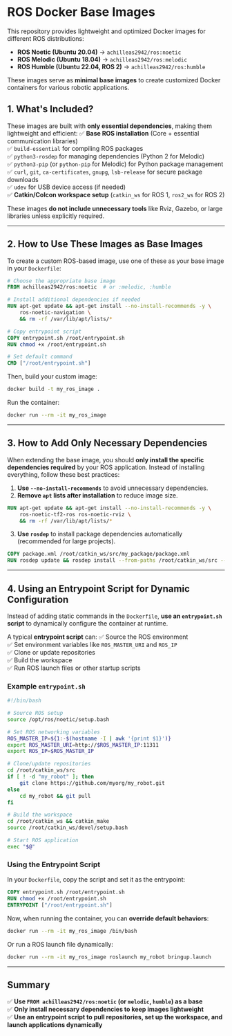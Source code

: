 # ROS Docker Base Images

This repository provides lightweight and optimized Docker images for different ROS distributions:
- **ROS Noetic (Ubuntu 20.04)** → `achilleas2942/ros:noetic`
- **ROS Melodic (Ubuntu 18.04)** → `achilleas2942/ros:melodic`
- **ROS Humble (Ubuntu 22.04, ROS 2)** → `achilleas2942/ros:humble`

These images serve as **minimal base images** to create customized Docker containers for various robotic applications.

## 1. What's Included?
These images are built with **only essential dependencies**, making them lightweight and efficient:
✅ **Base ROS installation** (Core + essential communication libraries)  
✅ `build-essential` for compiling ROS packages  
✅ `python3-rosdep` for managing dependencies (Python 2 for Melodic)  
✅ `python3-pip` (or `python-pip` for Melodic) for Python package management  
✅ `curl`, `git`, `ca-certificates`, `gnupg`, `lsb-release` for secure package downloads  
✅ `udev` for USB device access (if needed)  
✅ **Catkin/Colcon workspace setup** (`catkin_ws` for ROS 1, `ros2_ws` for ROS 2)  

These images **do not include unnecessary tools** like Rviz, Gazebo, or large libraries unless explicitly required.

---

## 2. How to Use These Images as Base Images
To create a custom ROS-based image, use one of these as your base image in your `Dockerfile`:

```dockerfile
# Choose the appropriate base image
FROM achilleas2942/ros:noetic  # or :melodic, :humble

# Install additional dependencies if needed
RUN apt-get update && apt-get install --no-install-recommends -y \
    ros-noetic-navigation \
    && rm -rf /var/lib/apt/lists/*

# Copy entrypoint script
COPY entrypoint.sh /root/entrypoint.sh
RUN chmod +x /root/entrypoint.sh

# Set default command
CMD ["/root/entrypoint.sh"]
```

Then, build your custom image:
```bash
docker build -t my_ros_image .
```

Run the container:
```bash
docker run --rm -it my_ros_image
```

---

## 3. How to Add Only Necessary Dependencies
When extending the base image, you should **only install the specific dependencies required** by your ROS application. Instead of installing everything, follow these best practices:

1. **Use `--no-install-recommends`** to avoid unnecessary dependencies.
2. **Remove `apt` lists after installation** to reduce image size.
```dockerfile
RUN apt-get update && apt-get install --no-install-recommends -y \
    ros-noetic-tf2-ros ros-noetic-rviz \
    && rm -rf /var/lib/apt/lists/*
```
3. **Use `rosdep`** to install package dependencies automatically (recommended for large projects).
```dockerfile
COPY package.xml /root/catkin_ws/src/my_package/package.xml
RUN rosdep update && rosdep install --from-paths /root/catkin_ws/src --ignore-src -r -y
```

---

## 4. Using an Entrypoint Script for Dynamic Configuration
Instead of adding static commands in the `Dockerfile`, **use an `entrypoint.sh` script** to dynamically configure the container at runtime.

A typical **entrypoint script** can:
✅ Source the ROS environment  
✅ Set environment variables like `ROS_MASTER_URI` and `ROS_IP`  
✅ Clone or update repositories  
✅ Build the workspace  
✅ Run ROS launch files or other startup scripts  

### Example `entrypoint.sh`
```bash
#!/bin/bash

# Source ROS setup
source /opt/ros/noetic/setup.bash

# Set ROS networking variables
ROS_MASTER_IP=${1:-$(hostname -I | awk '{print $1}')}
export ROS_MASTER_URI=http://$ROS_MASTER_IP:11311
export ROS_IP=$ROS_MASTER_IP

# Clone/update repositories
cd /root/catkin_ws/src
if [ ! -d "my_robot" ]; then
    git clone https://github.com/myorg/my_robot.git
else
    cd my_robot && git pull
fi

# Build the workspace
cd /root/catkin_ws && catkin_make
source /root/catkin_ws/devel/setup.bash

# Start ROS application
exec "$@"
```

### Using the Entrypoint Script
In your `Dockerfile`, copy the script and set it as the entrypoint:
```dockerfile
COPY entrypoint.sh /root/entrypoint.sh
RUN chmod +x /root/entrypoint.sh
ENTRYPOINT ["/root/entrypoint.sh"]
```

Now, when running the container, you can **override default behaviors**:
```bash
docker run --rm -it my_ros_image /bin/bash
```

Or run a ROS launch file dynamically:
```bash
docker run --rm -it my_ros_image roslaunch my_robot bringup.launch
```

---

## Summary
✅ **Use `FROM achilleas2942/ros:noetic` (or `melodic`, `humble`) as a base**  
✅ **Only install necessary dependencies to keep images lightweight**  
✅ **Use an entrypoint script to pull repositories, set up the workspace, and launch applications dynamically**  
